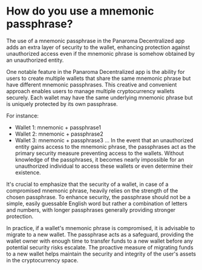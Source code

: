 # How do you use a mnemonic passphrase?

The use of a mnemonic passphrase in the  Panaroma Decentralized app adds an extra layer of security to the wallet, enhancing protection against unauthorized access even if the mnemonic phrase is somehow obtained by an unauthorized entity.

One notable feature in the  Panaroma Decentralized app is the ability for users to create multiple wallets that share the same mnemonic phrase but have different mnemonic passphrases. This creative and convenient approach enables users to manage multiple cryptocurrency wallets securely. Each wallet may have the same underlying mnemonic phrase but is uniquely protected by its own passphrase.

For instance:

- Wallet 1: mnemonic + passphrase1
- Wallet 2: mnemonic + passphrase2
- Wallet 3: mnemonic + passphrase3
...
In the event that an unauthorized entity gains access to the mnemonic phrase, the passphrases act as the primary security measure preventing access to the wallets. Without knowledge of the passphrases, it becomes nearly impossible for an unauthorized individual to access these wallets or even determine their existence.

It's crucial to emphasize that the security of a wallet, in case of a compromised mnemonic phrase, heavily relies on the strength of the chosen passphrase. To enhance security, the passphrase should not be a simple, easily guessable English word but rather a combination of letters and numbers, with longer passphrases generally providing stronger protection.

In practice, if a wallet's mnemonic phrase is compromised, it is advisable to migrate to a new wallet. The passphrase acts as a safeguard, providing the wallet owner with enough time to transfer funds to a new wallet before any potential security risks escalate. The proactive measure of migrating funds to a new wallet helps maintain the security and integrity of the user's assets in the cryptocurrency space.
